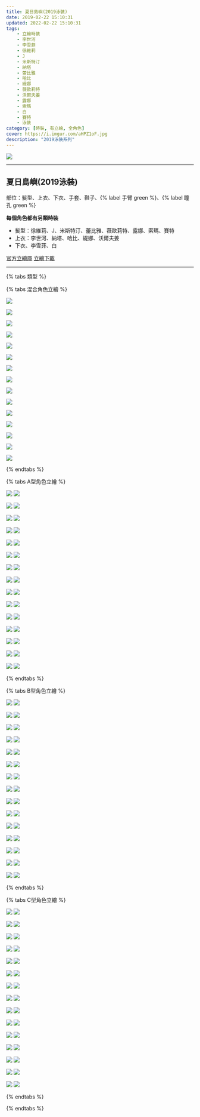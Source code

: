 ```yaml
---
title: 夏日島嶼(2019泳裝)
date: 2019-02-22 15:10:31
updated: 2022-02-22 15:10:31
tags:
    - 立繪時裝
    - 李世河
    - 李雪菲
    - 徐維莉
    - J
    - 米斯特汀
    - 納塔
    - 蕾比雅
    - 哈比
    - 緹娜
    - 薇歐莉特
    - 沃爾夫姜
    - 露娜
    - 索瑪
    - 白
    - 賽特
    - 泳裝
category: [時裝, 有立繪, 全角色]
cover: https://i.imgur.com/aHPZ1oF.jpg
description: "2019泳裝系列"
---
```


![](https://i.imgur.com/aHPZ1oF.jpg)

---
## 夏日島嶼(2019泳裝)




部位：髮型、上衣、下衣、手套、鞋子、{% label 手臂 green %}、{% label 瞳孔 green %}

**每個角色都有另類時裝**
+ 髮型：徐維莉、J、米斯特汀、蕾比雅、薇歐莉特、露娜、索瑪、賽特
+ 上衣：李世河、納塔、哈比、緹娜、沃爾夫姜
+ 下衣、李雪菲、白

[官方立繪庫](https://closers.nexon.com/Pds/FanSiteKit)
[立繪下載](https://closers.vod.nexoncdn.co.kr/site/fansitekit/Closers_FansiteKit_summerCostume_50756.zip)


---

{% tabs 類型 %}
<!-- tab 混搭立繪-->
{% tabs 混合角色立繪 %}
<!-- tab 李世河(Seha)-->
![](https://i.imgur.com/Qr6shdh.jpg)
<!-- endtab -->
<!-- tab 李雪菲(Seulbi)-->
![](https://i.imgur.com/HPjSLHT.jpg)
<!-- endtab -->
<!-- tab 徐維莉(Yuri)-->
![](https://i.imgur.com/DNf86II.jpg)
<!-- endtab -->
<!-- tab J-->
![](https://i.imgur.com/OBQFrca.jpg)
<!-- endtab -->
<!-- tab 米斯特汀(Tein)-->
![](https://i.imgur.com/AZs11Zi.jpg)
<!-- endtab -->
<!-- tab 納塔(Nata)-->
![](https://i.imgur.com/B9WYOPO.jpg)
<!-- endtab -->
<!-- tab 蕾比雅(Levia)-->
![](https://i.imgur.com/z78IbtM.jpg)
<!-- endtab -->
<!-- tab 哈比(Harpy)-->
![](https://i.imgur.com/1x7Rapw.jpg)
<!-- endtab -->
<!-- tab 緹娜(Tina)-->
![](https://i.imgur.com/20C8fVq.jpg)
<!-- endtab -->
<!-- tab 薇歐莉特(Violet)-->
![](https://i.imgur.com/dFL7itm.jpg)
<!-- endtab -->
<!-- tab 沃爾夫姜(Wolfgang)-->
![](https://i.imgur.com/0QznnRF.jpg)
<!-- endtab -->
<!-- tab 露娜(Luna)-->
![](https://i.imgur.com/uK9nnwq.jpg)
<!-- endtab -->
<!-- tab 索瑪(Soma)-->
![](https://i.imgur.com/nqCnU8E.jpg)
<!-- endtab -->
<!-- tab 白(Bai)-->
![](https://i.imgur.com/1uoGbRP.jpg)
<!-- endtab -->
<!-- tab 賽特(Seth)-->
![](https://i.imgur.com/YjJeGHx.jpg)
<!-- endtab -->
{% endtabs %}
<!-- endtab -->

<!-- tab A型-->
{% tabs A型角色立繪 %}
<!-- tab 李世河(Seha)-->
![](https://i.imgur.com/s2VoEh4.jpg)
![](https://i.imgur.com/ydI4LYK.png)
<!-- endtab -->
<!-- tab 李雪菲(Seulbi)-->
![](https://i.imgur.com/tYBsCYF.jpg)
![](https://i.imgur.com/2eeuqlM.png)
<!-- endtab -->
<!-- tab 徐維莉(Yuri)-->
![](https://i.imgur.com/wNU7aVD.jpg)
![](https://i.imgur.com/djK6Nlk.png)
<!-- endtab -->
<!-- tab J-->
![](https://i.imgur.com/hbrvMZU.jpg)
![](https://i.imgur.com/kFoKkq9.png)
<!-- endtab -->
<!-- tab 米斯特汀(Tein)-->
![](https://i.imgur.com/Jn4SMqx.jpg)
![](https://i.imgur.com/jHGG7KU.png)
<!-- endtab -->
<!-- tab 納塔(Nata)-->
![](https://i.imgur.com/8wxuU4r.jpg)
![](https://i.imgur.com/BwWah9K.png)
<!-- endtab -->
<!-- tab 蕾比雅(Levia)-->
![](https://i.imgur.com/PATDYc0.jpg)
![](https://i.imgur.com/HeWv3DS.png)
<!-- endtab -->
<!-- tab 哈比(Harpy)-->
![](https://i.imgur.com/PUaeZPW.jpg)
![](https://i.imgur.com/PL9mcFi.png)
<!-- endtab -->
<!-- tab 緹娜(Tina)-->
![](https://i.imgur.com/0RacVuW.jpg)
![](https://i.imgur.com/XVC4faL.png)
<!-- endtab -->
<!-- tab 薇歐莉特(Violet)-->
![](https://i.imgur.com/5qIHFJD.jpg)
![](https://i.imgur.com/5NPC9da.png)
<!-- endtab -->
<!-- tab 沃爾夫姜(Wolfgang)-->
![](https://i.imgur.com/M0og7FN.jpg)
![](https://i.imgur.com/VNc4Apo.png)
<!-- endtab -->
<!-- tab 露娜(Luna)-->
![](https://i.imgur.com/WSl3Vf9.jpg)
![](https://i.imgur.com/rStj33b.png)
<!-- endtab -->
<!-- tab 索瑪(Soma)-->
![](https://i.imgur.com/1KNB2VP.jpg)
![](https://i.imgur.com/T99tnPZ.png)
<!-- endtab -->
<!-- tab 白(Bai)-->
![](https://i.imgur.com/eZKpRGU.jpg)
![](https://i.imgur.com/44N9kKC.png)
<!-- endtab -->
<!-- tab 賽特(Seth)-->
![](https://i.imgur.com/AidybLy.jpg)
![](https://i.imgur.com/a3DU2th.png)
<!-- endtab -->
{% endtabs %}
<!-- endtab -->

<!-- tab B型-->
{% tabs B型角色立繪 %}
<!-- tab 李世河(Seha)-->
![](https://i.imgur.com/AXIzT21.jpg)
![](https://i.imgur.com/kSKpeXd.png)
<!-- endtab -->
<!-- tab 李雪菲(Seulbi)-->
![](https://i.imgur.com/XBvALPK.jpg)
![](https://i.imgur.com/oU4y79n.png)
<!-- endtab -->
<!-- tab 徐維莉(Yuri)-->
![](https://i.imgur.com/22LK5V9.jpg)
![](https://i.imgur.com/uC6c2bb.png)
<!-- endtab -->
<!-- tab J-->
![](https://i.imgur.com/46ZrAu2.jpg)
![](https://i.imgur.com/Sxx929c.png)
<!-- endtab -->
<!-- tab 米斯特汀(Tein)-->
![](https://i.imgur.com/R3WMxsN.jpg)
![](https://i.imgur.com/Kj8ngoJ.png)
<!-- endtab -->
<!-- tab 納塔(Nata)-->
![](https://i.imgur.com/1FqBf8o.jpg)
![](https://i.imgur.com/bc2cdca.png)
<!-- endtab -->
<!-- tab 蕾比雅(Levia)-->
![](https://i.imgur.com/Y2PdLql.jpg)
![](https://i.imgur.com/LwdguhF.png)
<!-- endtab -->
<!-- tab 哈比(Harpy)-->
![](https://i.imgur.com/HR7C7IJ.jpg)
![](https://i.imgur.com/izrVPRW.png)
<!-- endtab -->
<!-- tab 緹娜(Tina)-->
![](https://i.imgur.com/KI7Vkn4.jpg)
![](https://i.imgur.com/vFMF92T.png)
<!-- endtab -->
<!-- tab 薇歐莉特(Violet)-->
![](https://i.imgur.com/Qdm50Zw.jpg)
![](https://i.imgur.com/mFcATmN.png)
<!-- endtab -->
<!-- tab 沃爾夫姜(Wolfgang)-->
![](https://i.imgur.com/esyN7hx.jpg)
![](https://i.imgur.com/cybB66H.png)
<!-- endtab -->
<!-- tab 露娜(Luna)-->
![](https://i.imgur.com/SUWaEU1.jpg)
![](https://i.imgur.com/iI4qHfd.png)
<!-- endtab -->
<!-- tab 索瑪(Soma)-->
![](https://i.imgur.com/uvCncFw.jpg)
![](https://i.imgur.com/4PaxgyW.png)
<!-- endtab -->
<!-- tab 白(Bai)-->
![](https://i.imgur.com/u1ZHdMs.jpg)
![](https://i.imgur.com/l5kX0qM.png)
<!-- endtab -->
<!-- tab 賽特(Seth)-->
![](https://i.imgur.com/WctKjbp.jpg)
![](https://i.imgur.com/A4TtyBm.png)
<!-- endtab -->
{% endtabs %}
<!-- endtab -->

<!-- tab C型-->
{% tabs C型角色立繪 %}
<!-- tab 李世河(Seha)-->
![](https://i.imgur.com/xCZigPu.jpg)
![](https://i.imgur.com/T3kSB60.png)
<!-- endtab -->
<!-- tab 李雪菲(Seulbi)-->
![](https://i.imgur.com/F7KOJoA.jpg)
![](https://i.imgur.com/d4WBRt4.png)
<!-- endtab -->
<!-- tab 徐維莉(Yuri)-->
![](https://i.imgur.com/mxBitxe.jpg)
![](https://i.imgur.com/yQZEq3u.png)
<!-- endtab -->
<!-- tab J-->
![](https://i.imgur.com/NdQAS0k.jpg)
![](https://i.imgur.com/ZGGgV0b.png)
<!-- endtab -->
<!-- tab 米斯特汀(Tein)-->
![](https://i.imgur.com/CoMKGgY.jpg)
![](https://i.imgur.com/LrZyLYY.png)
<!-- endtab -->
<!-- tab 納塔(Nata)-->
![](https://i.imgur.com/LtPJQjg.jpg)
![](https://i.imgur.com/C3ERUCl.png)
<!-- endtab -->
<!-- tab 蕾比雅(Levia)-->
![](https://i.imgur.com/ghbQWlR.jpg)
![](https://i.imgur.com/ryuyGnh.png)
<!-- endtab -->
<!-- tab 哈比(Harpy)-->
![](https://i.imgur.com/Z7VJRX6.jpg)
![](https://i.imgur.com/8gVPsEr.png)
<!-- endtab -->
<!-- tab 緹娜(Tina)-->
![](https://i.imgur.com/zC1Sx2L.jpg)
![](https://i.imgur.com/vE9hhnH.png)
<!-- endtab -->
<!-- tab 薇歐莉特(Violet)-->
![](https://i.imgur.com/VyflZuH.jpg)
![](https://i.imgur.com/6pqTna2.png)
<!-- endtab -->
<!-- tab 沃爾夫姜(Wolfgang)-->
![](https://i.imgur.com/xxmDTX5.jpg)
![](https://i.imgur.com/Ll18o2J.png)
<!-- endtab -->
<!-- tab 露娜(Luna)-->
![](https://i.imgur.com/Kzxdffr.jpg)
![](https://i.imgur.com/3DH5tJK.png)
<!-- endtab -->
<!-- tab 索瑪(Soma)-->
![](https://i.imgur.com/aKEvPI7.jpg)
![](https://i.imgur.com/TxuwPJG.png)
<!-- endtab -->
<!-- tab 白(Bai)-->
![](https://i.imgur.com/auORFvl.jpg)
![](https://i.imgur.com/fZ4nogU.png)
<!-- endtab -->
<!-- tab 賽特(Seth)-->
![](https://i.imgur.com/QrWn4kA.jpg)
![](https://i.imgur.com/oerB5c6.png)
<!-- endtab -->
{% endtabs %}
<!-- endtab -->

{% endtabs %}
